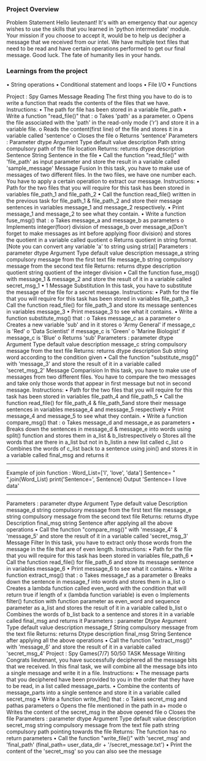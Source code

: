 ### Project Overview

 Problem Statement
Hello lieutenant! It's with an emergency that our agency wishes to use the skills that you learned in 'python intermediate' module. Your mission if you choose to accept it, would be to help us decipher a message that we received from our intel. We have multiple text files that need to be read and have certain operations performed to get our final message.
Good luck. The fate of humanity lies in your hands.






### Learnings from the project

 
•	String operations
•	Conditional statement and loops
•	File I/O
•	Functions

Project : Spy Games
Message Reading
The first thing you have to do is to write a function that reads the contents of the files that we have.
Instructions:
•	The path for file has been stored in a variable file_path
•	Write a function "read_file()" that :
o	Takes 'path' as a parameter.
o	Opens the file associated with the 'path' in the read-only mode ('r') and store it in a variable file.
o	Reads the content(first line) of the file and stores it in a variable called 'sentence'
o	Closes the file
o	Returns 'sentence'
Parameters :
Parameter	dtype	Argument Type	default value	description
Path	string	compulsory		path of the file location
Returns:
returns	dtype	description
Sentence	String	Sentence in the file
•	Call the function "read_file()" with 'file_path' as input parameter and store the result in a variable called 'sample_message'
Message Fusion
In this task, you have to make use of messages of two different files. In the two files, we have one number each. You have to apply a certain operation to extract our message.
Instructions:
•	Path for the two files that you will require for this task has been stored in variables file_path_1 and file_path_2
•	Call the function read_file() written in the previous task for file_path_1 & file_path_2 and store their message sentences in variables message_1 and message_2 respectively.
•	Print message_1 and message_2 to see what they contain.
•	Write a function fuse_msg() that :
o	Takes message_a and message_b as parameters
o	Implements integer(floor) division of message_b over message_a(Don't forget to make messages as int before applying floor division) and stores the quotient in a variable called quotient
o	Returns quotient in string format.
[Note you can convert any variable 'a' to string using str(a)]
Parameters :
parameter	dtype	Argument Type	default value	description
message_a	string	compulsory		message from the first text file
message_b	string	compulsory		message from the second text file
Returns:
returns	dtype	description
quotient	string	quotient of the integer division
•	Call the function fuse_msg() with message_1 & message_2 and store the result of it in a variable called secret_msg_1
•	1
Message Substitution
In this task, you have to substitute the message of the file for a secret message.
Instructions:
•	Path for the file that you will require for this task has been stored in variables file_path_3
•	Call the function read_file() for file_path_3 and store its message sentences in variables message_3
•	Print message_3 to see what it contains.
•	Write a function substitute_msg() that :
o	Takes message_c as a parameter
o	Creates a new variable 'sub' and in it stores
o	      'Army General' if message_c is 'Red'
o	      'Data Scientist' if message_c is 'Green'
o	      'Marine Biologist' if message_c is 'Blue'
o	Returns 'sub'
Parameters :
parameter	dtype	Argument Type	default value	description
message_c	string	compulsory		message from the text file
Returns:
returns	dtype	description
Sub	string	word according to the condition given
•	Call the function "substitute_msg()" with 'message_3' and store the result of it in a variable called 'secret_msg_2'
Message Comparision
In this task, you have to make use of messages from two different files. You have to compare the two messages and take only those words that appear in first message but not in second message.
Instructions:
•	Path for the two files that you will require for this task has been stored in variables file_path_4 and file_path_5
•	Call the function read_file() for file_path_4 & file_path_5and store their message sentences in variables message_4 and message_5 respectively
•	Print message_4 and message_5 to see what they contain.
•	Write a function compare_msg() that :
o	Takes message_d and message_e as parameters
•	Breaks down the sentences in message_d & message_e into words using split() function and stores them in a_list & b_listrespectively
o	Stores all the words that are there in a_list but not in b_listin a new list called c_list
o	Combines the words of c_list back to a sentence using join() and stores it in a variable called final_msg and returns it
________________________________________
  Example of join function :
Word_List=['I', 'love', 'data']
Sentence= " ".join(Word_List)
print('Sentence=', Sentence)
Output
'Sentence= I love data'
   
________________________________________
Parameters :
parameter	dtype	Argument Type	default value	Description
message_d	string	compulsory		message from the first text file
message_e	string	compulsory		message from the second text file
Returns:
returns	dtype	Description
final_msg	string	Sentence after applying all the above operations
•	Call the function "compare_msg()" with 'message_4' & 'message_5' and store the result of it in a variable called 'secret_msg_3'
Message Filter
In this task, you have to extract only those words from the message in the file that are of even length.
Instructions:
•	Path for the file that you will require for this task has been stored in variables file_path_6
•	Call the function read_file() for file_path_6 and store its message sentence in variables message_6
•	Print message_6 to see what it contains.
•	Write a function extract_msg() that :
o	Takes message_f as a parameter
o	Breaks down the sentence in message_f into words and stores them in a_list
o	Creates a lambda function called even_word with the condition that will return true if length of x (lambda function variable) is even
o	Implements filter() function with function parameter as even_word and sequence parameter as a_list and stores the result of it in a variable called b_list
o	Combines the words of b_list back to a sentence and stores it in a variable called final_msg and returns it
Parameters :
parameter	Dtype	Argument Type	default value	description
message_f	String	compulsory		message from the text file
Returns:
returns	Dtype	description
final_msg	String	Sentence after applying all the above operations
•	Call the function "extract_msg()" with 'message_6' and store the result of it in a variable called 'secret_msg_4'
Project : Spy Games(7/7)
50/50
TASK
Message Writing
Congrats lieutenant, you have successfully deciphered all the message bits that we received. In this final task, we will combine all the message bits into a single message and write it in a file.
Instructions:
•	The message parts that you deciphered have been provided to you in the order that they have to be read, in a list called message_parts.
•	Combine the contents of message_parts into a single sentence and store it in a variable called secret_msg
•	Write a function write_file() that :
o	Takes secret_msg and pathas parameters
o	Opens the file mentioned in the path in a+ mode
o	Writes the content of the secret_msg in the above opened file
o	Closes the file
Parameters :
parameter	dtype	Argument Type	default value	description
secret_msg	string	compulsory		message from the text file
path	string	compulsory		path pointing towards the file
Returns:
The function has no return parameters
•	Call the function "write_file()" with 'secret_msg' and 'final_path'
(final_path= user_data_dir + '/secret_message.txt')
•	Print the content of the 'secret_msg' so you can also see the message


